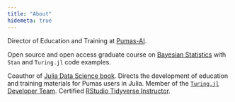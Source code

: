 ```yaml
---
title: "About"
hidemeta: true
---
```


Director of Education and Training at [Pumas-AI](https://pumas.ai).

Open source and open access graduate course on
[Bayesian Statistics](https://github.com/storopoli/Bayesian-Statistics) with `Stan` and `Turing.jl` code examples.

Coauthor of [Julia Data Science book](https://juliadatascience.io/).
Directs the development of education and training materials for Pumas users in Julia.
Member of the [`Turing.jl` Developer Team](https://turing.ml/dev/team/).
Certified [RStudio Tidyverse Instructor](https://education.rstudio.com/trainers/people/storopoli+jose/).
